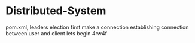 # Distributed-System
pom.xml, leaders election  first make a connection 
establishing connection between user and client 
lets begin
4rw4f

